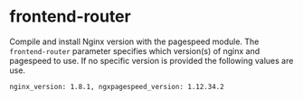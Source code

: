 # frontend-router

Compile and install Nginx version with the pagespeed module.
The `frontend-router` parameter specifies which version(s) of nginx and pagespeed to use.
If no specific version is provided the following values are use.

```
nginx_version: 1.8.1, ngxpagespeed_version: 1.12.34.2
```
